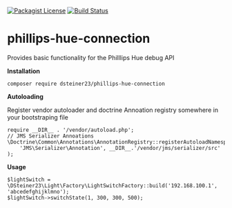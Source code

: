 [![Packagist License](https://poser.pugx.org/barryvdh/laravel-debugbar/license.png)](http://choosealicense.com/licenses/mit/)
[![Build Status](https://travis-ci.org/dsteiner23/phillips-hue-connection.svg?branch=master)](https://travis-ci.org/dsteiner23/phillips-hue-connection)

# phillips-hue-connection
Provides basic functionality for the Philllips Hue debug API

__Installation__

````
composer require dsteiner23/phillips-hue-connection
````

__Autoloading__

Register vendor autoloader and doctrine Annoation registry somewhere in your bootstraping file

````
require __DIR__ . '/vendor/autoload.php';
// JMS Serializer Annoations
\Doctrine\Common\Annotations\AnnotationRegistry::registerAutoloadNamespace(
    'JMS\Serializer\Annotation', __DIR__.'/vendor/jms/serializer/src'
);
````

__Usage__

````
$lightSwitch = \DSteiner23\Light\Factory\LightSwitchFactory::build('192.168.100.1', 'abcedefghijklmno');
$lightSwitch->switchState(1, 300, 300, 500);
````
